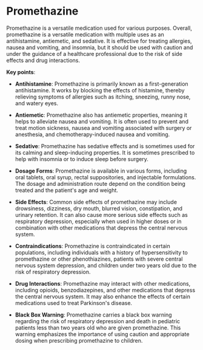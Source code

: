 [//]: # (
source: gpt-3 + jph editing
tags: medications
)

# Promethazine

Promethazine is a versatile medication used for various purposes. Overall, promethazine is a versatile medication with multiple uses as an antihistamine, antiemetic, and sedative. It is effective for treating allergies, nausea and vomiting, and insomnia, but it should be used with caution and under the guidance of a healthcare professional due to the risk of side effects and drug interactions.

**Key points**:

* **Antihistamine**: Promethazine is primarily known as a first-generation antihistamine. It works by blocking the effects of histamine, thereby relieving symptoms of allergies such as itching, sneezing, runny nose, and watery eyes.

* **Antiemetic**: Promethazine also has antiemetic properties, meaning it helps to alleviate nausea and vomiting. It is often used to prevent and treat motion sickness, nausea and vomiting associated with surgery or anesthesia, and chemotherapy-induced nausea and vomiting.

* **Sedative**: Promethazine has sedative effects and is sometimes used for its calming and sleep-inducing properties. It is sometimes prescribed to help with insomnia or to induce sleep before surgery.

* **Dosage Forms**: Promethazine is available in various forms, including oral tablets, oral syrup, rectal suppositories, and injectable formulations. The dosage and administration route depend on the condition being treated and the patient's age and weight.

* **Side Effects**: Common side effects of promethazine may include drowsiness, dizziness, dry mouth, blurred vision, constipation, and urinary retention. It can also cause more serious side effects such as respiratory depression, especially when used in higher doses or in combination with other medications that depress the central nervous system.

* **Contraindications**: Promethazine is contraindicated in certain populations, including individuals with a history of hypersensitivity to promethazine or other phenothiazines, patients with severe central nervous system depression, and children under two years old due to the risk of respiratory depression.

* **Drug Interactions**: Promethazine may interact with other medications, including opioids, benzodiazepines, and other medications that depress the central nervous system. It may also enhance the effects of certain medications used to treat Parkinson's disease.

* **Black Box Warning**: Promethazine carries a black box warning regarding the risk of respiratory depression and death in pediatric patients less than two years old who are given promethazine. This warning emphasizes the importance of using caution and appropriate dosing when prescribing promethazine to children.
